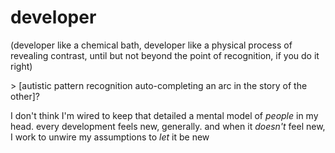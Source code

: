 # developer

(developer like a chemical bath, developer like a physical process of revealing contrast, until but not beyond the point of recognition, if you do it right)

\> \[autistic pattern recognition auto-completing an arc in the story of the other]?

I don't think I'm wired to keep that detailed a mental model of _people_ in my head. every development feels new, generally. and when it _doesn't_ feel new, I work to unwire my assumptions to _let_ it be new
